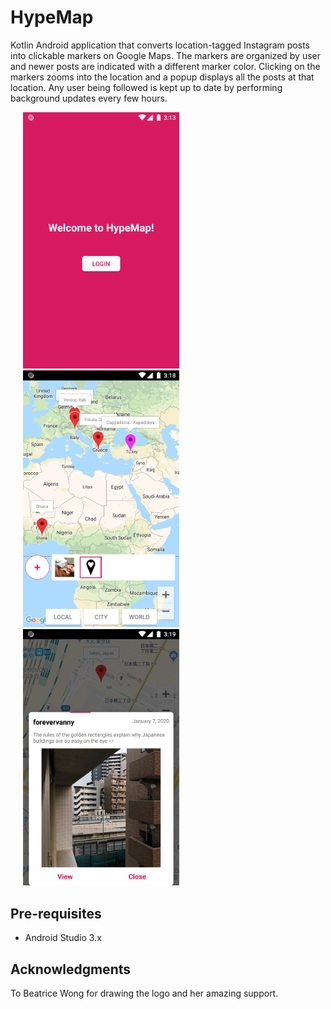 # HypeMap

Kotlin Android application that converts location-tagged Instagram posts into clickable markers on Google Maps. The markers are organized by user and newer posts are indicated with a different marker color. Clicking on the markers zooms into the location and a popup displays all the posts at that location. Any user being followed is kept up to date by performing background updates every few hours.

<img src="welcome_screen.png" width="250" alt="welcome-screen" hspace="20"><img src="google_maps_view.png" width="250" alt="google-maps-view" hspace="20"><img src="post_popup.png" width="250" alt="post-popup" hspace="20">

## Pre-requisites

- Android Studio 3.x

## Acknowledgments

To Beatrice Wong for drawing the logo and her amazing support.
